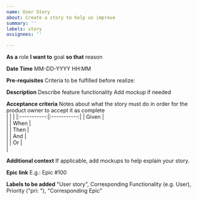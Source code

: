 ```yaml
---
name: User Story
about: Create a story to help us improve
summary: ''
labels: story
assignees: ''

---
```


**As a** role **I want to** goal **so that** reason

**Date Time**
MM-DD-YYYY HH:MM

**Pre-requisites**
Criteria to be fulfilled before realize:

**Description**
Describe feature functionality Add mockup if needed

**Acceptance criteria**
Notes about what the story must do in order for the product owner to accept it as complete  
|             |             |
|:-----------:|:-----------:|
|   Given     |    <br>     |
|   When      |    <br>     |
|   Then      |    <br>     |
|   And       |    <br>     |
|   Or        |    <br>     |



**Additional context**
If applicable, add mockups to help explain your story.

**Epic link** E.g.: Epic #100

**Labels to be added** "User story", Corresponding Functionality (e.g. User), Priority ("pri: "), "Corresponding Epic"
